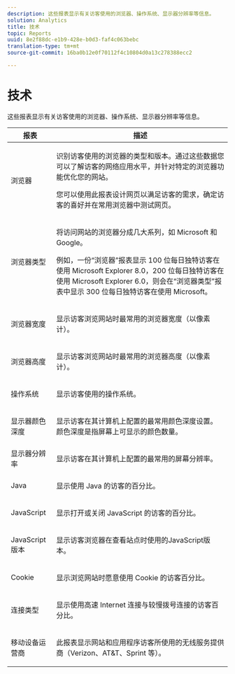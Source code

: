 ```yaml
---
description: 这些报表显示有关访客使用的浏览器、操作系统、显示器分辨率等信息。
solution: Analytics
title: 技术
topic: Reports
uuid: 8e2f88dc-e1b9-428e-b0d3-faf4c063bebc
translation-type: tm+mt
source-git-commit: 16ba0b12e0f70112f4c10804d0a13c278388ecc2

---
```



# 技术

这些报表显示有关访客使用的浏览器、操作系统、显示器分辨率等信息。

<table id="table_6B55FDDC4C484766BC3817E06551E753"> 
 <thead> 
  <tr> 
   <th colname="col1" class="entry"> 报表 </th> 
   <th colname="col2" class="entry"> 描述 </th> 
  </tr> 
 </thead>
 <tbody> 
  <tr> 
   <td colname="col1"> 浏览器 </td> 
   <td colname="col2"> <p> 识别访客使用的浏览器的类型和版本。通过这些数据您可以了解访客的网络应用水平，并针对特定的浏览器功能优化您的网站。 </p> <p>您可以使用此报表设计网页以满足访客的需求，确定访客的喜好并在常用浏览器中测试网页。 </p> </td> 
  </tr> 
  <tr> 
   <td colname="col1"> 浏览器类型 </td> 
   <td colname="col2"> <p> 将访问网站的浏览器分成几大系列，如 Microsoft 和 Google。 </p> <p>例如，一份<span class="wintitle">“浏览器”报表</span>显示 100 位每日独特访客在使用 Microsoft Explorer 8.0，200 位每日独特访客在使用 Microsoft Explorer 6.0，则会在<span class="wintitle">“浏览器类型”报表</span>中显示 300 位每日独特访客在使用 Microsoft。 </p> </td> 
  </tr> 
  <tr> 
   <td colname="col1"> 浏览器宽度 </td> 
   <td colname="col2"> <p> 显示访客浏览网站时最常用的浏览器宽度（以像素计）。 </p> </td> 
  </tr> 
  <tr> 
   <td colname="col1"> 浏览器高度 </td> 
   <td colname="col2"> <p> 显示访客浏览网站时最常用的浏览器高度（以像素计）。 </p> </td> 
  </tr> 
  <tr> 
   <td colname="col1"> 操作系统 </td> 
   <td colname="col2"> <p> 显示访客使用的操作系统。 </p> </td> 
  </tr> 
  <tr> 
   <td colname="col1"> 显示器颜色深度 </td> 
   <td colname="col2"> <p> 显示访客在其计算机上配置的最常用颜色深度设置。 颜色深度是指屏幕上可显示的颜色数量。 </p> </td> 
  </tr> 
  <tr> 
   <td colname="col1"> 显示器分辨率 </td> 
   <td colname="col2"> <p> 显示访客在其计算机上配置的最常用的屏幕分辨率。 </p> </td> 
  </tr> 
  <tr> 
   <td colname="col1"> Java </td> 
   <td colname="col2"> <p> 显示使用 Java 的访客的百分比。 </p> </td> 
  </tr> 
  <tr> 
   <td colname="col1"> JavaScript </td> 
   <td colname="col2"> <p> 显示打开或关闭 JavaScript 的访客的百分比。 </p> </td> 
  </tr> 
  <tr> 
   <td colname="col1"> JavaScript 版本 </td> 
   <td colname="col2"> <p> 显示访客浏览器在查看站点时使用的JavaScript版本。 </p> </td> 
  </tr> 
  <tr> 
   <td colname="col1"> Cookie </td> 
   <td colname="col2"> <p> 显示浏览网站时愿意使用 Cookie 的访客百分比。 </p> </td> 
  </tr> 
  <tr> 
   <td colname="col1"> 连接类型 </td> 
   <td colname="col2"> <p> 显示使用高速 Internet 连接与较慢拨号连接的访客百分比。 </p> </td> 
  </tr> 
  <tr> 
   <td colname="col1"> 移动设备运营商 </td> 
   <td colname="col2"> <p> 此报表显示网站和应用程序访客所使用的无线服务提供商（Verizon、AT&amp;T、Sprint 等）。 </p> </td> 
  </tr> 
 </tbody> 
</table>

